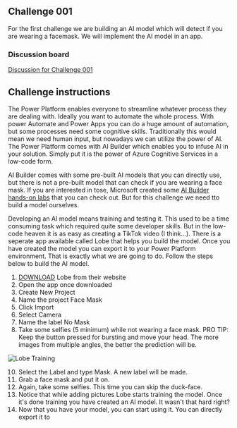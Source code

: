 ## Challenge 001
For the first challenge we are building an AI model which will detect if you are wearing a facemask. We will implement the AI model in an app.

### Discussion board
[Discussion for Challenge 001](https://github.com/miguelverweij/PowerPlatformChallenge/discussions/4)

## Challenge instructions
The Power Platform enables everyone to streamline whatever process they are dealing with. Ideally you want to automate the whole process. With power Automate and Power Apps you can do a huge amount of automation, but some processes need some cognitive skills. Traditionally this would mean we need human input, but nowadays we can utilize the power of AI.
The Power Platform comes with AI Builder which enables you to infuse AI in your solution. Simply put it is the power of Azure Cognitive Services in a low-code form.

AI Builder comes with some pre-built AI models that you can directly use, but there is not a pre-built model that can check if you are wearing a face mask. If you are interested in tose, Microsoft created some [AI Builder hands-on labs](https://go.microsoft.com/fwlink/?linkid=2103171) that you can check out. But for this challenge we need tto build a model ourselves.

Developing an AI model means training and testing it. This used to be a time consuming task which required quite some developer skills. But in the low-code heaven it is as easy as creating a TikTok video (I think...). There is a seperate app available called Lobe that helps you build the model. Once you have created the model you can export it to your Power Platform environment. That is exactly what we are going to do. Follow the steps below to build the AI model.

1. [DOWNLOAD](https://www.lobe.ai/) Lobe from their website
2. Open the app once downloaded
3. Create New Project
4. Name the project Face Mask
5. Click Import
6. Select Camera
7. Name the label No Mask
8. Take some selfies (5 minimum) while not wearing a face mask. PRO TIP: Keep the button pressed for bursting and move your head. The more images from multiple angles, the better the prediction will be.

![Lobe Training](/assets/LobeTraining.gif "Lobe Training")

10. Select the Label and type Mask. A new label will be made.
11. Grab a face mask and put it on.
12. Again, take some selfies. This time you can skip the duck-face.
13. Notice that while adding pictures Lobe starts training the model. Once it's done training you have created an AI model. It wasn't that hard right?
14. Now that you have your model, you can start using it. You can directly export it to 
